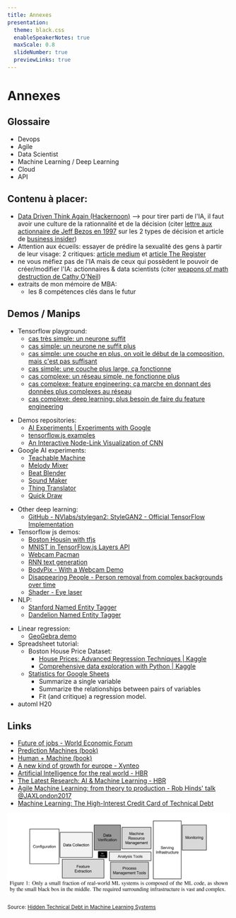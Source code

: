 ```yaml
---
title: Annexes
presentation:
  theme: black.css
  enableSpeakerNotes: true
  maxScale: 0.8
  slideNumber: true
  previewLinks: true
---
```


<!-- slide -->

# Annexes

<!-- slide vertical=true-->

## Glossaire

- Devops
- Agile
- Data Scientist
- Machine Learning / Deep Learning
- Cloud
- API

<!-- slide vertical=true-->

## Contenu à placer:

- [Data Driven Think Again (Hackernoon)](https://hackernoon.com/data-inspired-5c78db3999b2) --> pour tirer parti de l'IA, il faut avoir une culture de la rationnalité et de la décision (citer [lettre aux actionnaire de Jeff Bezos en 1997](https://www.sec.gov/Archives/edgar/data/1018724/000119312516530910/d168744dex991.htm) sur les 2 types de décision et article de [business insider](https://www.businessinsider.fr/us/jeff-bezos-on-type-1-and-type-2-decisions-2016-4))
- Attention aux écueils: essayer de prédire la sexualité des gens à partir de leur visage: 2 critiques: [article medium](https://medium.com/@blaisea/do-algorithms-reveal-sexual-orientation-or-just-expose-our-stereotypes-d998fafdf477) et [article The Register](https://www.theregister.co.uk/2019/03/05/ai_gaydar/)
- ne vous méfiez pas de l'IA mais de ceux qui possèdent le pouvoir de créer/modifier l'IA: actionnaires & data scientists (citer [weapons of math destruction de Cathy O'Neil](https://www.goodreads.com/book/show/28186015-weapons-of-math-destruction))
- extraits de mon mémoire de MBA:
  - les 8 compétences clés dans le futur

<!-- slide vertical=true-->

## Demos / Manips

- Tensorflow playground:
  - [cas très simple: un neurone suffit](https://playground.tensorflow.org/#activation=tanh&batchSize=10&dataset=gauss&regDataset=reg-gauss&learningRate=0.001&regularizationRate=0&noise=10&networkShape=&seed=0.81671&showTestData=false&discretize=false&percTrainData=50&x=true&y=true&xTimesY=false&xSquared=false&ySquared=false&cosX=false&sinX=false&cosY=false&sinY=false&collectStats=false&problem=classification&initZero=false&hideText=false)
  - [cas simple: un neurone ne suffit plus](https://playground.tensorflow.org/#activation=tanh&batchSize=10&dataset=xor&regDataset=reg-gauss&learningRate=0.001&regularizationRate=0&noise=10&networkShape=&seed=0.20315&showTestData=false&discretize=false&percTrainData=50&x=true&y=true&xTimesY=false&xSquared=false&ySquared=false&cosX=false&sinX=false&cosY=false&sinY=false&collectStats=false&problem=classification&initZero=false&hideText=false)
  - [cas simple: une couche en plus, on voit le début de la composition, mais c'est pas suffisant](https://playground.tensorflow.org/#activation=tanh&batchSize=10&dataset=xor&regDataset=reg-gauss&learningRate=0.01&regularizationRate=0&noise=10&networkShape=2&seed=0.20315&showTestData=false&discretize=false&percTrainData=50&x=true&y=true&xTimesY=false&xSquared=false&ySquared=false&cosX=false&sinX=false&cosY=false&sinY=false&collectStats=false&problem=classification&initZero=false&hideText=false)
  - [cas simple: une couche plus large, ça fonctionne](https://playground.tensorflow.org/#activation=tanh&batchSize=10&dataset=xor&regDataset=reg-gauss&learningRate=0.01&regularizationRate=0&noise=10&networkShape=4&seed=0.20315&showTestData=false&discretize=false&percTrainData=50&x=true&y=true&xTimesY=false&xSquared=false&ySquared=false&cosX=false&sinX=false&cosY=false&sinY=false&collectStats=false&problem=classification&initZero=false&hideText=false)
  - [cas complexe: un réseau simple, ne fonctionne plus](https://playground.tensorflow.org/#activation=tanh&batchSize=10&dataset=spiral&regDataset=reg-gauss&learningRate=0.1&regularizationRate=0&noise=10&networkShape=6&seed=0.47132&showTestData=false&discretize=false&percTrainData=50&x=true&y=true&xTimesY=false&xSquared=false&ySquared=false&cosX=false&sinX=false&cosY=false&sinY=false&collectStats=false&problem=classification&initZero=false&hideText=false)
  - [cas complexe: feature engineering: ça marche en donnant des données plus complexes au réseau](https://playground.tensorflow.org/#activation=tanh&batchSize=10&dataset=spiral&regDataset=reg-gauss&learningRate=0.03&regularizationRate=0&noise=10&networkShape=6&seed=0.47132&showTestData=false&discretize=false&percTrainData=50&x=true&y=true&xTimesY=true&xSquared=true&ySquared=true&cosX=false&sinX=true&cosY=false&sinY=true&collectStats=false&problem=classification&initZero=false&hideText=false)
  - [cas complexe: deep learning: plus besoin de faire du feature engineering](https://playground.tensorflow.org/#activation=tanh&regularization=L2&batchSize=10&dataset=spiral&regDataset=reg-gauss&learningRate=0.01&regularizationRate=0.001&noise=10&networkShape=8,8,8,8&seed=0.67185&showTestData=false&discretize=false&percTrainData=50&x=true&y=true&xTimesY=false&xSquared=false&ySquared=false&cosX=false&sinX=false&cosY=false&sinY=false&collectStats=false&problem=classification&initZero=false&hideText=false)

<!-- slide -->

- Demos repositories:
  - [AI Experiments | Experiments with Google](https://experiments.withgoogle.com/collection/ai)
  - [tensorflow.js examples](https://github.com/tensorflow/tfjs-examples/)
  - [An Interactive Node-Link Visualization of CNN](https://www.cs.ryerson.ca/~aharley/vis/)
- Google AI experiments:
  - [Teachable Machine](https://teachablemachine.withgoogle.com/)
  - [Melody Mixer](https://experiments.withgoogle.com/ai/melody-mixer/view/)
  - [Beat Blender](https://experiments.withgoogle.com/ai/beat-blender/view/)
  - [Sound Maker](https://experiments.withgoogle.com/ai/sound-maker/view/)
  - [Thing Translator](https://thing-translator.appspot.com/)
  - [Quick Draw](https://quickdraw.withgoogle.com/)

<!-- slide vertical=true-->

- Other deep learning:
  - [GitHub - NVlabs/stylegan2: StyleGAN2 - Official TensorFlow Implementation](https://github.com/NVlabs/stylegan2)
- Tensorflow js demos:
  - [Boston Housin with tfjs](https://storage.googleapis.com/tfjs-examples/boston-housing/dist/index.html)
  - [MNIST in TensorFlow.js Layers API](https://storage.googleapis.com/tfjs-examples/mnist/dist/index.html)
  - [Webcam Pacman](https://storage.googleapis.com/tfjs-examples/webcam-transfer-learning/dist/index.html)
  - [RNN text generation](https://storage.googleapis.com/tfjs-examples/lstm-text-generation/dist/index.html)
  - [BodyPix - With a Webcam Demo](https://storage.googleapis.com/tfjs-models/demos/body-pix/index.html)
  - [Disappearing People - Person removal from complex backgrounds over time](https://glitch.com/~disappearing-people)
  - [Shader - Eye laser](https://shaderbooth.com/?85daa)
- NLP:
  - [Stanford Named Entity Tagger](http://nlp.stanford.edu:8080/ner/process)
  - [Dandelion Named Entity Tagger](https://dandelion.eu/semantic-text/entity-extraction-demo/?text=Barack+Hussein+Obama+II+is+an+American+attorney+and+politician+who+served+as+the+44th+president+of+the+United+States+from+2009+to+2017.+A+member+of+the+Democratic+Party%2C+he+was+the+first+African+American+president+of+the+United+States.+He+previously+served+as+a+U.S.+senator+from+Illinois+from+2005+to+2008+and+an+Illinois+state+senator+from+1997+to+2004.&lang=auto&min_confidence=0.6&exec=true#results)

<!-- slide vertical=true-->

- Linear regression:
  - [GeoGebra demo](https://www.geogebra.org/m/xC6zq7Zv)
- Spreadsheet tutorial:
  - Boston House Price Dataset:
    - [House Prices: Advanced Regression Techniques | Kaggle](https://www.kaggle.com/c/house-prices-advanced-regression-techniques/data)
    - [Comprehensive data exploration with Python | Kaggle](https://www.kaggle.com/pmarcelino/comprehensive-data-exploration-with-python)
  - [Statistics for Google Sheets](https://sites.google.com/site/statisticsforspreadsheets/)
    - Summarize a single variable
    - Summarize the relationships between pairs of variables
    - Fit (and critique) a regression model.
- automl H20

<!-- slide vertical=true-->

## Links

- [Future of jobs - World Economic Forum](http://www3.weforum.org/docs/WEF_Future_of_Jobs_2018.pdf)
- [Prediction Machines (book)](https://www.predictionmachines.ai/)
- [Human + Machine (book)](https://www.goodreads.com/book/show/36465763-human-machine)
- [A new kind of growth for europe - Xynteo](https://xynteo.com/sites/default/files/download/2019/10/XT0330_ED_Report1_V2_SCREEN.pdf)
- [Artificial Intelligence for the real world - HBR](https://hbr.org/2018/01/artificial-intelligence-for-the-real-world)
- [The Latest Research: AI & Machine Learning - HBR](https://store.hbr.org/product/the-latest-research-ai-and-machine-learning/ARTINT)
- [Agile Machine Learning: from theory to production - Rob Hinds' talk @JAXLondon2017](https://www.slideshare.net/robhinds/jaxlondon2017-agile-machine-learning-from-theory-to-production)
- [Machine Learning: The High-Interest Credit Card of Technical Debt](https://storage.googleapis.com/pub-tools-public-publication-data/pdf/43146.pdf)

![ML system infrastructure.png](https://raw.githubusercontent.com/qchenevier/public_images/master/2020/03/11-13-30-59-ML%20system%20infrastructure.png)

<small>Source: [Hidden Technical Debt in Machine Learning Systems](https://papers.nips.cc/paper/5656-hidden-technical-debt-in-machine-learning-systems.pdf)</small>
